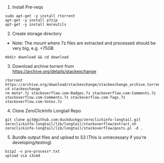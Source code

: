 1. Install Pre-reqs
 ```
 sudo apt-get -y install rtorrent
 apt-get -y install p7zip
 apt-get -y install moreutils
 ```

2. Create storage directory
 - Note: The mount where 7z files are extracted and processed should be very big, e.g. +75GB
 ```
 mkdir download && cd download
 ```

3. Download archive torrent from https://archive.org/details/stackexchange
 ```
 rtorrent https://archive.org/download/stackexchange/stackexchange_archive.torrent
 cd stackexchange
 rm meta*.7z stackoverflow.com-Badges.7z stackoverflow.com-Comments.7z stackoverflow.com-Comments.7z stackoverflow.com-Tags.7z stackoverflow.com-Votes.7z
 ```

4. Clone ZeroClickInfo Longtail Repo
  ```
  git clone git@github.com:duckduckgo/zeroclickinfo-longtail.git
  zeroclickinfo-longtail/lib/longtail/stackoverflow/extract.sh
  zeroclickinfo-longtail/lib/longtail/stackoverflow/posts.pl -d .
  ```

5. Bundle output files and upload to S3 (This is unnecessary if you're developing/testing)
  ```
  bzip2 -v pre-process*.txt
  upload via s3cmd
  ```
